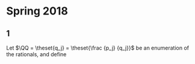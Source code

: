 # Spring 2018

## 1

Let $\QQ = \theset{q_j} = \theset{\frac {p_j} {q_j}}$ be an enumeration of the rationals, and define
